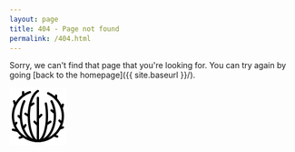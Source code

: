 ```yaml
---
layout: page
title: 404 - Page not found
permalink: /404.html
---
```


Sorry, we can't find that page that you're looking for. You can try again by going [back to the homepage]({{ site.baseurl }}/).

![](images/tumbleweed.png?raw=true)

<!--[<img src="{{ site.baseurl }}/images/tumbleweed.jpg" alt="Constructocat by https://github.com/jasoncostello" style="width: 400px;"/>]({{ site.baseurl }}/)-->
